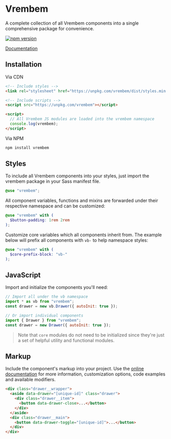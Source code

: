 # Vrembem

A complete collection of all Vrembem components into a single comprehensive package for convenience.

[![npm version](https://img.shields.io/npm/v/vrembem.svg)](https://www.npmjs.com/package/vrembem)

[Documentation](https://vrembem.com/packages/vrembem)

## Installation

Via CDN

```html
<!-- Include styles -->
<link rel="stylesheet" href="https://unpkg.com/vrembem/dist/styles.min.css">

<!-- Include scripts -->
<script src="https://unpkg.com/vrembem"></script>

<script>
  // All Vrembem JS modules are loaded into the vrembem namespace
  console.log(vrembem);
</script>
```

Via NPM

```sh
npm install vrembem
```

## Styles

To include all Vrembem components into your styles, just import the vrembem package in your Sass manifest file.

```scss
@use "vrembem";
```

All component variables, functions and mixins are forwarded under their respective namespace and can be customized:

```scss
@use "vrembem" with (
  $button-padding: 1rem 2rem
);
```

Customize core variables which all components inherit from. The example below will prefix all components with `vb-` to help namespace styles:

```scss
@use "vrembem" with (
  $core-prefix-block: "vb-"
);
```

## JavaScript

Import and initialize the components you'll need:

```js
// Import all under the vb namespace
import * as vb from "vrembem";
const drawer = new vb.Drawer({ autoInit: true });

// Or import individual components
import { Drawer } from "vrembem";
const drawer = new Drawer({ autoInit: true });
```

> Note that `core` modules do not need to be initialized since they're just a set of helpful utility and functional modules.

## Markup

Include the component's markup into your project. Use the [online documentation](https://vrembem.com) for more information, customization options, code examples and available modifiers.

```html
<div class="drawer__wrapper">
  <aside data-drawer="[unique-id]" class="drawer">
    <div class="drawer__item">
      <button data-drawer-close>...</button>
    </div>
  </aside>
  <div class="drawer__main">
    <button data-drawer-toggle="[unique-id]">...</button>
  </div>
</div>
```
